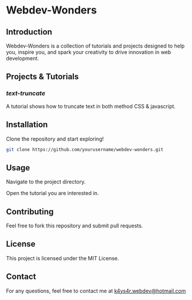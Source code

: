 # Webdev-Wonders

## Introduction

Webdev-Wonders is a collection of tutorials and projects designed to help you, inspire you, and spark your creativity to drive innovation in web development.

## Projects & Tutorials

### _text-truncate_

A tutorial shows how to truncate text in both method CSS & javascript.

## Installation

Clone the repository and start exploring!

```bash
git clone https://github.com/yourusername/webdev-wonders.git
```

## Usage

Navigate to the project directory.

Open the tutorial you are interested in.

## Contributing

Feel free to fork this repository and submit pull requests.

## License

This project is licensed under the MIT License.

## Contact

For any questions, feel free to contact me at k4ys4r.webdev@hotmail.com
